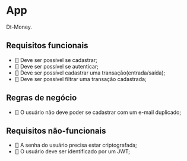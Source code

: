 # App

Dt-Money.

## Requisitos funcionais
- [] Deve ser possível se cadastrar;
- [] Deve ser possível se autenticar;
- [] Deve ser possível cadastrar uma transação(entrada/saída);
- [] Deve ser possível filtrar uma transação cadastrada;

## Regras de negócio
- [] O usuário não deve poder se cadastrar com um e-mail duplicado;

## Requisitos não-funcionais
- [] A senha do usuário precisa estar criptografada;
- [] O usuário deve ser identificado por um JWT;